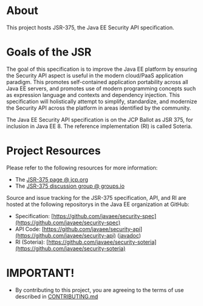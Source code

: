 # About

This project hosts JSR-375, the Java EE Security API specification.

# Goals of the JSR

The goal of this specification is to improve the Java EE platform
by ensuring the Security API aspect is useful in the modern cloud/PaaS application paradigm.
This promotes self-contained application portability across all Java EE servers,
and promotes use of modern programming concepts such as expression language
and contexts and dependency injection.
This specification will holistically attempt to simplify, standardize, and modernize
the Security API across the platform in areas identified by the community.

The Java EE Security API specification is on the JCP Ballot as JSR 375, for inclusion in Java EE 8.
The reference implementation (RI) is called Soteria.

# Project Resources

Please refer to the following resources for more information:

* The [JSR-375 page @ jcp.org](https://jcp.org/en/jsr/detail?id=375)
* The [JSR-375 discussion group @ groups.io](https://javaee.groups.io/g/javaee-security-spec)

Source and issue tracking for the JSR-375 specification, API, and RI
are hosted at the following repositorys in the Java EE organization at GitHub:

* Specification: [https://github.com/javaee/security-spec](https://github.com/javaee/security-spec)
* API Code: [https://github.com/javaee/security-api](https://github.com/javaee/security-api)
([javadoc](https://javaee.github.io/security-api/apidocs/index.html))
* RI (Soteria): [https://github.com/javaee/security-soteria](https://github.com/javaee/security-soteria)

# IMPORTANT!

* By contributing to this project, you are agreeing to the terms of use described in [CONTRIBUTING.md](./CONTRIBUTING.md)


